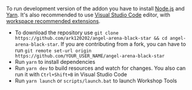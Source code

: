 To run development version of the addon you have to install [Node.js] and [Yarn]. It's also
recommended to use [Visual Studio Code] editor, with [workspace recommended extensions].

- To download the repository use
  `git clone https://github.com/ark120202/angel-arena-black-star && cd angel-arena-black-star`. If
  you are contributing from a fork, you can have to run
  `git remote set-url origin https://github.com/YOUR_USER_NAME/angel-arena-black-star`
- Run `yarn` to install dependencies
- Run `yarn dev` to build resources and watch for changes. You also can run it with `Ctrl+Shift+B`
  in Visual Studio Code
- Run `yarn launch` or `scripts/launch.bat` to launch Workshop Tools

[node.js]: https://nodejs.org/
[yarn]: https://yarnpkg.com/en/docs/install
[visual studio code]: https://code.visualstudio.com/
[workspace recommended extensions]:
  https://code.visualstudio.com/docs/editor/extension-gallery#_workspace-recommended-extensions
